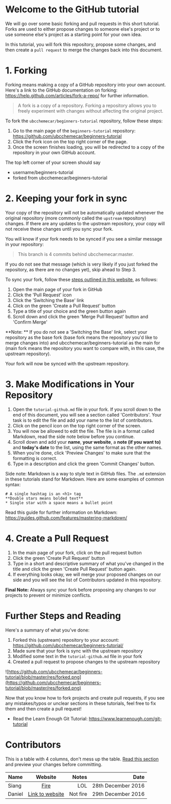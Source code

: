 # Welcome to the GitHub tutorial
We will go over some basic forking and pull requests in this short tutorial. Forks are used to either propose changes to someone else's project or to use someone else's project as a starting point for your own idea.

In this tutorial, you will fork this repository, propose some changes, and then create a `pull request` to merge the changes back into this document.

# 1. Forking
Forking means making a copy of a GitHub repository into your own account. Here's a link to the GitHub documentation on forking: https://help.github.com/articles/fork-a-repo/ for further information.

> A fork is a copy of a repository. Forking a repository allows you to freely experiment with changes without affecting the original project.

To fork the `ubcchemecar/beginners-tutorial` repository, follow these steps:

1. Go to the main page of the `beginners-tutorial` repository: https://github.com/ubcchemecar/beginners-tutorial
2. Click the Fork icon on the top right corner of the page.
3. Once the screen finishes loading, you will be redirected to a copy of the repository in your own GitHub account.

The top left corner of your screen should say

* username/beginners-tutorial
* forked from ubcchemecar/beginners-tutorial

# 2. Keeping your fork in sync
Your copy of the repository will not be automatically updated whenever the original repository (more commonly called the `upstream` repository) changes. If there are any updates to the upstream repository, your copy will not receive these changes until you sync your fork.

You will know if your fork needs to be synced if you see a similar message in your repository: 

> This branch is 4 commits behind ubcchemecar:master.

If you do not see that message (which is very likely if you just forked the repository, as there are no changes yet), skip ahead to Step 3.

To sync your fork, follow these [steps outlined in this website](http://www.hpique.com/2013/09/updating-a-fork-directly-from-github/), as follows:

1. Open the main page of your fork in GitHub
2. Click the 'Pull Request' icon
3. Click the 'Switching the Base' link
4. Click on the green 'Create a Pull Request' button
5. Type a title of your choice and the green button again
6. Scroll down and click the green 'Merge Pull Request' button and 'Confirm Merge'

**Note: ** If you do not see a 'Switching the Base' link, select your repository as the base fork (base fork means the repository you'd like to merge changes into) and ubcchemecar/beginners-tutorial as the main for (main fork means the repository you want to compare with, in this case, the upstream repository).

Your fork will now be synced with the upstream repository.

# 3. Make Modifications in Your Repository
1. Open the `tutorial-github.md` file in your fork. If you scroll down to the end of this document, you will see a section called 'Contributors'. Your task is to edit the file and add your name to the list of contributors.
2. Click on the pencil icon on the top right corner of the screen.
3. You will now be allowed to edit the file. The file is in a format called Markdown, read the side note below before you continue.
4. Scroll down and add your **name**, **your website**, a **note (if you want to)** and **today's date** to the list, using the same format as the other names.
5. When you're done, click 'Preview Changes' to make sure that the formatting is correct.
6. Type in a description and click the green 'Commit Changes' button.

Side note: Markdown is a way to style text in GitHub files. The `.md` extension in these tutorials stand for Markdown. Here are some examples of common syntax:

```
# A single hashtag is an <h1> tag
**Double stars means bolded text**
* Single star with a space means a bullet point
```

Read this guide for further information on Markdown: https://guides.github.com/features/mastering-markdown/

# 4. Create a Pull Request
1. In the main page of your fork, click on the pull request button
2. Click the green 'Create Pull Request' button
3. Type in a short and descriptive summary of what you've changed in the title and click the green 'Create Pull Request' button again.
4. If everything looks okay, we will merge your proposed changes on our side and you will see the list of Contributors updated in this repository.

**Final Note:** Always sync your fork before proposing any changes to our projects to prevent or minimize conflicts. 

# Further Steps and Reading
Here's a summary of what you've done:

1. Forked this (upstream) repository to your account: https://github.com/ubcchemecar/beginners-tutorial/
2. Made sure that your fork is sync with the upstream repository
3. Modified some text in the `tutorial-github.md` file in your fork
4. Created a pull request to propose changes to the upstream repository

![https://github.com/ubcchemecar/beginners-tutorial/blob/master/res/forked.png](https://github.com/ubcchemecar/beginners-tutorial/blob/master/res/forked.png)

Now that you know how to fork projects and create pull requests, if you see any mistakes/typos or unclear sections in these tutorials, feel free to fix them and then create a pull request! 

- Read the Learn Enough Git Tutorial: https://www.learnenough.com/git-tutorial

# Contributors

This is a table with 4 columns, don't mess up the table. [Read this section](https://github.com/adam-p/markdown-here/wiki/Markdown-Cheatsheet#tables) and preview your changes before committing.
 
| Name          | Website                                               | Notes        | Date                 |
| ------------- |:-----------------------------------------------------:| ------------:| --------------------:|
| Siang         | [Fire](http://siang.ubcchemecar.com/)                 | LOL          | 28th December 2016   |
| Daniel        | [Link to website](http://pengpops.ubcchemecar.com/)   | Not fire     | 29th December 2016   |

